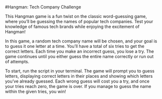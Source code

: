 #Hangman: Tech Company Challenge

This Hangman game is a fun twist on the classic word-guessing game, where you’ll be guessing the names of popular tech companies. Test your knowledge of famous tech brands while enjoying the excitement of Hangman!

In this game, a random tech company name will be chosen, and your goal is to guess it one letter at a time. You’ll have a total of six tries to get the correct letters. Each time you make an incorrect guess, you lose a try. The game continues until you either guess the entire name correctly or run out of attempts.

To start, run the script in your terminal. The game will prompt you to guess letters, displaying correct letters in their places and showing which letters you’ve already guessed. Each wrong guess will cost you a try, and once your tries reach zero, the game is over. If you manage to guess the name within the given tries, you win!






